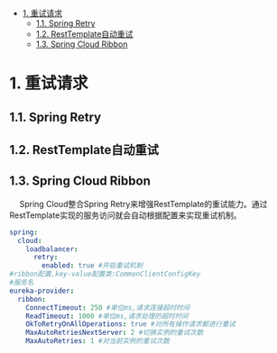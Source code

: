
<!-- TOC -->

- [1. 重试请求](#1-重试请求)
    - [1.1. Spring Retry](#11-spring-retry)
    - [1.2. RestTemplate自动重试](#12-resttemplate自动重试)
    - [1.3. Spring Cloud Ribbon](#13-spring-cloud-ribbon)

<!-- /TOC -->


# 1. 重试请求
<!-- 

Spring-Retry重试实现原理 
https://mp.weixin.qq.com/s/_qFK-ki7-mL4Nnv4zEfYrQ
https://mp.weixin.qq.com/s/Tc7USvs_xZ6jPyyeR2jx1Q
https://mp.weixin.qq.com/s/_Np5AX5CFU3eUhIHt9FVdQ

-->

## 1.1. Spring Retry

## 1.2. RestTemplate自动重试  
<!-- 
https://www.hangge.com/blog/cache/detail_2522.html
-->


## 1.3. Spring Cloud Ribbon  
&emsp; Spring Cloud整合Spring Retry来增强RestTemplate的重试能力。通过RestTemplate实现的服务访问就会自动根据配置来实现重试机制。  

```yaml
spring:
  cloud:
    loadbalancer:
      retry:
        enabled: true #开启重试机制
#ribbon配置,key-value配置类:CommonClientConfigKey
#服务名
eureka-provider:
  ribbon:
    ConnectTimeout: 250 #单位ms,请求连接超时时间
    ReadTimeout: 1000 #单位ms,请求处理的超时时间
    OkToRetryOnAllOperations: true #对所有操作请求都进行重试
    MaxAutoRetriesNextServer: 2 #切换实例的重试次数
    MaxAutoRetries: 1 #对当前实例的重试次数
```


